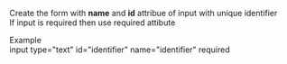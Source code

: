Create the form with <b>name</b> and <b>id</b> attribue of input with unique identifier<br>
If input is required then use required attibute

Example <br>
input type="text" id="identifier" name="identifier" required
